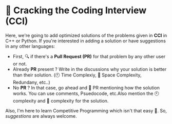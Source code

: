 # 📗 Cracking the Coding Interview (CCI)

Here, we're going to add optimized solutions of the problems given in **CCI** in C++ or Python. If you're interested in adding a solution or have suggestions in any other languages:

- First, 🔍 if there's a **Pull Request (PR)** for that problem by any other user or not.
- Already **PR** present ? Write in the discussions why your solution is better than their solution. (🕙 Time Complexiy, 🌌 Space Complexity, Redundany, etc..)
- No **PR** ? In that case, go ahead and 🙋 PR mentioning how the solution works. You can use comments, Psuedocode, etc.Also mention the 🕙 complexity and 🌌 complexity for the solution.

Also, I'm here to learn Competitive Programming which isn't that easy 🖖. So, *suggestions* are always welcome.
